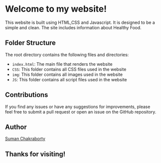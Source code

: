 # Welcome to my website!

This website is built using HTML,CSS and Javascript. It is designed to be a simple and clean. The site includes information about Healthy Food.

## Folder Structure

The root directory contains the following files and directories:

- `index.html`: The main file that renders the website
- `CSS`: This folder contains all CSS files used in the website
- `img`: This folder contains all images used in the website
- `JS`: This folder contains all script files used in the website


## Contributions

If you find any issues or have any suggestions for improvements, please feel free to submit a pull request or open an issue on the GitHub repository.

## Author

[Suman Chakraborty](https://github.com/suman599)

## Thanks for visiting!
